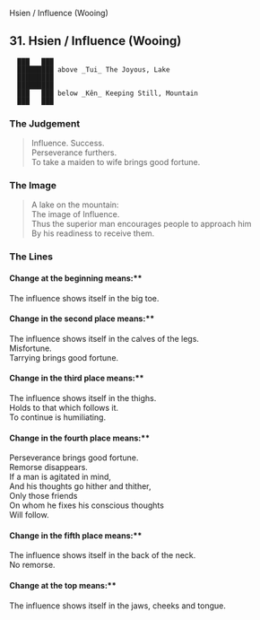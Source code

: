 Hsien / Influence (Wooing)
## 31. Hsien / Influence (Wooing)
      ███   ███
      █████████ above _Tui_ The Joyous, Lake  
      █████████
      █████████
      ███   ███ below _Kên_ Keeping Still, Mountain  
      ███   ███
### The Judgement
> Influence. Success.  
 Perseverance furthers.  
 To take a maiden to wife brings good fortune.
### The Image
> A lake on the mountain:  
 The image of Influence.  
 Thus the superior man encourages people to approach him  
 By his readiness to receive them.
### The Lines

#### Change at the beginning means:**  
 The influence shows itself in the big toe.
#### Change in the second place means:**  
 The influence shows itself in the calves of the legs.  
 Misfortune.  
 Tarrying brings good fortune.
#### Change in the third place means:**  
 The influence shows itself in the thighs.  
 Holds to that which follows it.  
 To continue is humiliating.
#### Change in the fourth place means:**  
 Perseverance brings good fortune.  
 Remorse disappears.  
 If a man is agitated in mind,  
 And his thoughts go hither and thither,  
 Only those friends  
 On whom he fixes his conscious thoughts  
 Will follow.
#### Change in the fifth place means:**  
 The influence shows itself in the back of the neck.  
 No remorse.
#### Change at the top means:**  
 The influence shows itself in the jaws, cheeks and tongue.



